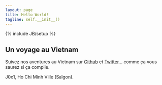 ```yaml
---
layout: page
title: Hello World!
tagline: self.__init__()
---
```

{% include JB/setup %}

## Un voyage au Vietnam

Suivez nos aventures au Vietnam sur [Github](http://geeksinvietnam.github.io) et [Twitter](http://twitter.com/geeksinvietnam)… comme ça vous saurez si ça compile.

J0x1, Ho Chi Minh Ville (Saïgon).


